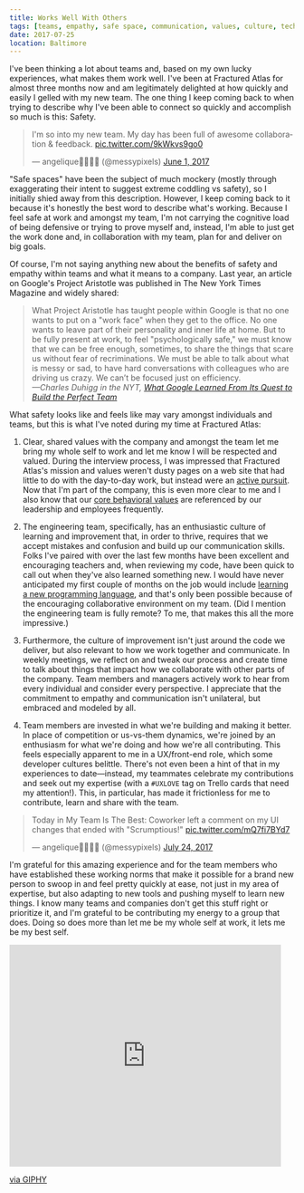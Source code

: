 ```yaml
---
title: Works Well With Others
tags: [teams, empathy, safe space, communication, values, culture, tech culture, elm]
date: 2017-07-25
location: Baltimore
---
```


I've been thinking a lot about teams and, based on my own lucky experiences, what makes them work well. I've been at Fractured Atlas for almost three months now and am legitimately delighted at how quickly and easily I gelled with my new team. The one thing I keep coming back to when trying to describe why I've been able to connect so quickly and accomplish so much is this: Safety.

<div class="embed-container">
<blockquote class="twitter-tweet" data-lang="en"><p lang="en" dir="ltr">I&#39;m so into my new team. My day has been full of awesome collaboration &amp; feedback. <a href="https://t.co/9kWkvs9go0">pic.twitter.com/9kWkvs9go0</a></p>&mdash; angelique🦈🏳️‍🌈🌮 (@messypixels) <a href="https://twitter.com/messypixels/status/870362399412555777">June 1, 2017</a></blockquote>
</div>

"Safe spaces" have been the subject of much mockery (mostly through exaggerating their intent to suggest extreme coddling vs safety), so I initially shied away from this description. However, I keep coming back to it because it's honestly the best word to describe what's working. Because I feel safe at work and amongst my team, I'm not carrying the cognitive load of being defensive or trying to prove myself and, instead, I'm able to just get the work done and, in collaboration with my team, plan for and deliver on big goals.

Of course, I'm not saying anything new about the benefits of safety and empathy within teams and what it means to a company. Last year, an article on Google's Project Aristotle was published in The New York Times Magazine and widely shared:

<blockquote>What Project Aristotle has taught people within Google is that no one wants to put on a "work face" when they get to the office. No one wants to leave part of their personality and inner life at home. But to be fully present at work, to feel "psychologically safe," we must know that we can be free enough, sometimes, to share the things that scare us without fear of recriminations. We must be able to talk about what is messy or sad, to have hard conversations with colleagues who are driving us crazy. We can’t be focused just on efficiency.<br />
<cite>&mdash;Charles Duhigg in the NYT, <a href="https://www.nytimes.com/2016/02/28/magazine/what-google-learned-from-its-quest-to-build-the-perfect-team.html
">What Google Learned From Its Quest to Build the Perfect Team</a></cite>
</blockquote>

What safety looks like and feels like may vary amongst individuals and teams, but this is what I've noted during my time at Fractured Atlas:

1. Clear, shared values with the company and amongst the team let me bring my whole self to work and let me know I will be respected and valued. During the interview process, I was impressed that Fractured Atlas's mission and values weren't dusty pages on a web site that had little to do with the day-to-day work, but instead were an [active pursuit](https://blog.fracturedatlas.org/our-next-step-in-anti-racism-and-anti-oppression-5e6d5589cbf0). Now that I'm part of the company, this is even more clear to me and I also know that our [core behavioral values](http://howwework.fracturedatlas.org/home/2016/9/2/core-behavioral-values) are referenced by our leadership and employees frequently.

2. The engineering team, specifically, has an enthusiastic culture of learning and improvement that, in order to thrive, requires that we accept mistakes and confusion and build up our communication skills. Folks I've paired with over the last few months have been excellent and encouraging teachers and, when reviewing my code, have been quick to call out when they've also learned something new. I would have never anticipated my first couple of months on the job would include [learning a new programming language](https://github.com/angeliquejw/LearningElm), and that's only been possible because of the encouraging collaborative environment on my team. (Did I mention the engineering team is fully remote? To me, that makes this all the more impressive.)

3. Furthermore, the culture of improvement isn't just around the code we deliver, but also relevant to how we work together and communicate. In weekly meetings, we reflect on and tweak our process and create time to talk about things that impact how we collaborate with other parts of the company. Team members and managers actively work to hear from every individual and consider every perspective. I appreciate that the commitment to empathy and communication isn't unilateral, but embraced and modeled by all.

4. Team members are invested in what we're building and making it better. In place of competition or us-vs-them dynamics, we're joined by an enthusiasm for what we're doing and how we're all contributing. This feels especially apparent to me in a UX/front-end role, which some developer cultures belittle. There's not even been a hint of that in my experiences to date&mdash;instead, my teammates celebrate my contributions and seek out my expertise (with a `#UXLOVE` tag on Trello cards that need my attention!). This, in particular, has made it frictionless for me to contribute, learn and share with the team.

<div class="embed-container">
<blockquote class="twitter-tweet" data-lang="en"><p lang="en" dir="ltr">Today in My Team Is The Best:  Coworker left a comment on my UI changes that ended with &quot;Scrumptious!&quot; <a href="https://t.co/mQ7fi7BYd7">pic.twitter.com/mQ7fi7BYd7</a></p>&mdash; angelique🦈🏳️‍🌈🌮 (@messypixels) <a href="https://twitter.com/messypixels/status/889577201150152705">July 24, 2017</a></blockquote>
</div>

I'm grateful for this amazing experience and for the team members who have established these working norms that make it possible for a brand new person to swoop in and feel pretty quickly at ease, not just in my area of expertise, but also adapting to new tools and pushing myself to learn new things. I know many teams and companies don't get this stuff right or prioritize it, and I'm grateful to be contributing my energy to a group that does. Doing so does more than let me be my whole self at work, it lets me be my best self.

<div class="embed-container giphy">
<iframe src="https://giphy.com/embed/e1BxgoFxAOmbK" width="480" height="392" frameBorder="0" class="giphy-embed" allowFullScreen></iframe><p><a href="https://giphy.com/gifs/woman-weekend-wonder-e1BxgoFxAOmbK">via GIPHY</a></p>
</div>

<script async src="//platform.twitter.com/widgets.js" charset="utf-8"></script>
